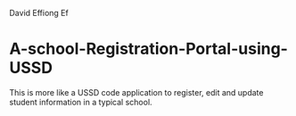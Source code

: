 David Effiong Ef
# A-school-Registration-Portal-using-USSD
This is more like a USSD code application to register, edit and update student information in a typical school.
